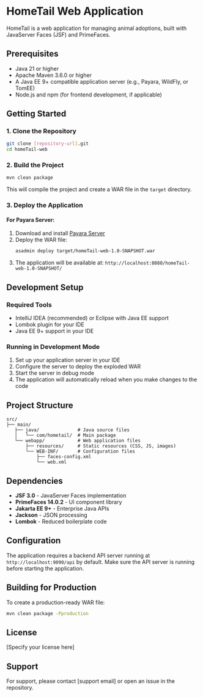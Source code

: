 # HomeTail Web Application

HomeTail is a web application for managing animal adoptions, built with JavaServer Faces (JSF) and PrimeFaces.

## Prerequisites

- Java 21 or higher
- Apache Maven 3.6.0 or higher
- A Java EE 9+ compatible application server (e.g., Payara, WildFly, or TomEE)
- Node.js and npm (for frontend development, if applicable)

## Getting Started

### 1. Clone the Repository

```bash
git clone [repository-url].git
cd homeTail-web
```

### 2. Build the Project

```bash
mvn clean package
```

This will compile the project and create a WAR file in the `target` directory.

### 3. Deploy the Application

#### For Payara Server:

1. Download and install [Payara Server](https://www.payara.fish/software/payara-platform-community-edition/)
2. Deploy the WAR file:
   ```bash
   asadmin deploy target/homeTail-web-1.0-SNAPSHOT.war
   ```
3. The application will be available at: `http://localhost:8080/homeTail-web-1.0-SNAPSHOT/`

## Development Setup

### Required Tools

- IntelliJ IDEA (recommended) or Eclipse with Java EE support
- Lombok plugin for your IDE
- Java EE 9+ support in your IDE

### Running in Development Mode

1. Set up your application server in your IDE
2. Configure the server to deploy the exploded WAR
3. Start the server in debug mode
4. The application will automatically reload when you make changes to the code

## Project Structure

```
src/
├── main/
   ├── java/              # Java source files
   │   └── com/hometail/  # Main package
   └── webapp/            # Web application files
       ├── resources/     # Static resources (CSS, JS, images)
       └── WEB-INF/       # Configuration files
           ├── faces-config.xml
           └── web.xml

```

## Dependencies

- **JSF 3.0** - JavaServer Faces implementation
- **PrimeFaces 14.0.2** - UI component library
- **Jakarta EE 9+** - Enterprise Java APIs
- **Jackson** - JSON processing
- **Lombok** - Reduced boilerplate code

## Configuration

The application requires a backend API server running at `http://localhost:9090/api` by default. Make sure the API server is running before starting the application.

## Building for Production

To create a production-ready WAR file:

```bash
mvn clean package -Pproduction
```

## License

[Specify your license here]

## Support

For support, please contact [support email] or open an issue in the repository.
